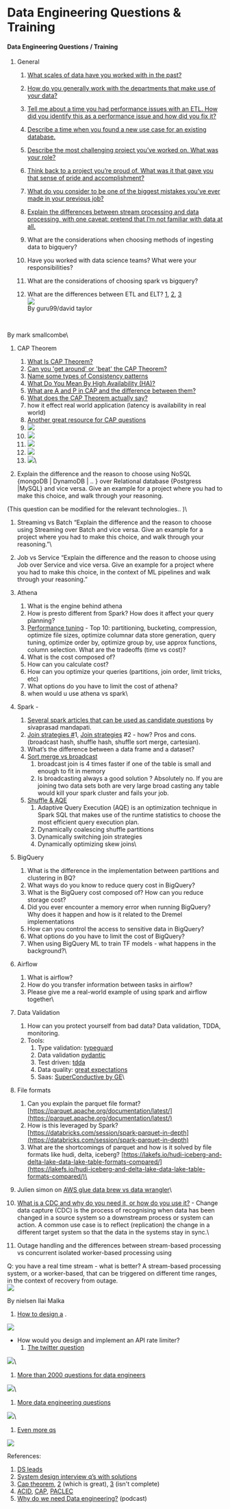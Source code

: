 # Data Engineering Questions & Training

#### Data Engineering Questions / Training <a href="#_wd2yffq1woi9" id="_wd2yffq1woi9"></a>

1. General
   1. [What scales of data have you worked with in the past?](https://business.linkedin.com/talent-solutions/resources/interviewing-talent/data-engineer)
   2. [How do you generally work with the departments that make use of your data?](https://business.linkedin.com/talent-solutions/resources/interviewing-talent/data-engineer)
   3. [Tell me about a time you had performance issues with an ETL. How did you identify this as a performance issue and how did you fix it?](https://business.linkedin.com/talent-solutions/resources/interviewing-talent/data-engineer)
   4. [Describe a time when you found a new use case for an existing database.](https://business.linkedin.com/talent-solutions/resources/interviewing-talent/data-engineer)
   5. [Describe the most challenging project you’ve worked on. What was your role?](https://business.linkedin.com/talent-solutions/resources/interviewing-talent/data-engineer)
   6. [Think back to a project you’re proud of. What was it that gave you that sense of pride and accomplishment?](https://business.linkedin.com/talent-solutions/resources/interviewing-talent/data-engineer)
   7. [What do you consider to be one of the biggest mistakes you’ve ever made in your previous job?](https://business.linkedin.com/talent-solutions/resources/interviewing-talent/data-engineer)
   8. [Explain the differences between stream processing and data processing, with one caveat: pretend that I’m not familiar with data at all.](https://business.linkedin.com/talent-solutions/resources/interviewing-talent/data-engineer)
   9. What are the considerations when choosing methods of ingesting data to bigquery?
   10. Have you worked with data science teams? What were your responsibilities?
   11. What are the considerations of choosing spark vs bigquery?
   12. What are the differences between ETL and ELT? [1](https://www.guru99.com/etl-vs-elt.html), [2](https://www.xplenty.com/blog/etl-vs-elt/), [3](https://blog.panoply.io/etl-vs-elt-the-difference-is-in-the-how)\
       ![](../.gitbook/assets/0)\
       By guru99/david taylor

       <img src="../.gitbook/assets/1" alt="" data-size="original">

       <img src="../.gitbook/assets/2" alt="" data-size="original">

By mark smallcombe\


1. CAP Theorem
   1. [What Is CAP Theorem?](https://www.fullstack.cafe/blog/cap-theorem-interview-questions)
   2. [Can you 'get around' or 'beat' the CAP Theorem?](https://www.fullstack.cafe/blog/cap-theorem-interview-questions)
   3. [Name some types of Consistency patterns](https://www.fullstack.cafe/blog/cap-theorem-interview-questions)
   4. [What Do You Mean By High Availability (HA)?](https://www.fullstack.cafe/blog/cap-theorem-interview-questions)
   5. [What are A and P in CAP and the difference between them?](https://www.fullstack.cafe/blog/cap-theorem-interview-questions)
   6. [What does the CAP Theorem actually say?](https://www.fullstack.cafe/blog/cap-theorem-interview-questions)
   7. how it effect real world application (latency is availability in real world)
   8. [Another great resource for CAP questions](https://github.com/henryr/cap-faq)
   9. ![](../.gitbook/assets/3)
   10. ![](../.gitbook/assets/4)
   11. ![](../.gitbook/assets/5)
   12. ![](../.gitbook/assets/6)
   13. ![](../.gitbook/assets/7)\

2. Explain the difference and the reason to choose using NoSQL {mongoDB | DynamoDB | .. } over Relational database {Postgress |MySQL} and vice versa. Give an example for a project where you had to make this choice, and walk through your reasoning.

(This question can be modified for the relevant technologies.. )\


1. Streaming vs Batch “Explain the difference and the reason to choose using Streaming over Batch and vice versa. Give an example for a project where you had to make this choice, and walk through your reasoning.”\

2. Job vs Service “Explain the difference and the reason to choose using Job over Service and vice versa. Give an example for a project where you had to make this choice, in the context of ML pipelines and walk through your reasoning.”
3. Athena
   1. What is the engine behind athena
   2. How is presto different from Spark? How does it affect your query planning?
   3. [Performance tuning](https://aws.amazon.com/blogs/big-data/top-10-performance-tuning-tips-for-amazon-athena/) - Top 10: partitioning, bucketing, compression, optimize file sizes, optimize columnar data store generation, query tuning, optimize order by, optimize group by, use approx functions, column selection. What are the tradeoffs (time vs cost)?
   4. What is the cost composed of?
   5. How can you calculate cost?
   6. How can you optimize your queries (partitions, join order, limit tricks, etc)
   7. What options do you have to limit the cost of athena?
   8. when would u use athena vs spark\

4. Spark -
   1. [Several spark articles that can be used as candidate questions](https://medium.com/@sivaprasad-mandapati) by sivaprasad mandapati.
   2. [Join strategies #](https://medium.com/datakaresolutions/optimize-spark-sql-joins-c81b4e3ed7da)1, [Join strategies](https://towardsdatascience.com/strategies-of-spark-join-c0e7b4572bcf) #2 - how? Pros and cons. (broadcast hash, shuffle hash, shuffle sort merge, cartesian).
   3. What’s the difference between a data frame and a dataset?
   4. [Sort merge vs broadcast](https://medium.com/swlh/spark-joins-tuning-part-1-sort-merge-vs-broadcast-a98d82610cf0)
      1. broadcast join is 4 times faster if one of the table is small and enough to fit in memory
      2. Is broadcasting always a good solution ? Absolutely no. If you are joining two data sets both are very large broad casting any table would kill your spark cluster and fails your job.
   5. [Shuffle & AQE](https://medium.com/@sivaprasad-mandapati/spark-joins-tuning-part-2-shuffle-partitions-aqe-8688cb23317b)
      1. Adaptive Query Execution (AQE) is an optimization technique in Spark SQL that makes use of the runtime statistics to choose the most efficient query execution plan.
      2. Dynamically coalescing shuffle partitions
      3. Dynamically switching join strategies
      4. Dynamically optimizing skew joins\

5. BigQuery
   1. What is the difference in the implementation between partitions and clustering in BQ?
   2. What ways do you know to reduce query cost in BigQuery?
   3. What is the BigQuery cost composed of? How can you reduce storage cost?
   4. Did you ever encounter a memory error when running BigQuery? Why does it happen and how is it related to the Dremel implementations
   5. How can you control the access to sensitive data in BigQuery?
   6. What options do you have to limit the cost of BigQuery?
   7. When using BigQuery ML to train TF models - what happens in the background?\

6. Airflow
   1. What is airflow?
   2. How do you transfer information between tasks in airflow?
   3. Please give me a real-world example of using spark and airflow together\

7. Data Validation
   1. How can you protect yourself from bad data? Data validation, TDDA, monitoring.
   2. Tools:
      1. Type validation: [typeguard](https://github.com/agronholm/typeguard)
      2. Data validation [pydantic](https://pydantic-docs.helpmanual.io/usage/dataclasses/)
      3. Test driven: [tdda](https://github.com/tdda/tdda)
      4. Data quality: [great expectations](https://greatexpectations.io/)
      5. Saas: [SuperConductive by GE](https://superconductive.ai/)\

8. File formats
   1. Can you explain the parquet file format? [https://parquet.apache.org/documentation/latest/](https://parquet.apache.org/documentation/latest/)
   2. How is this leveraged by Spark? [https://databricks.com/session/spark-parquet-in-depth](https://databricks.com/session/spark-parquet-in-depth)
   3. What are the shortcomings of parquet and how is it solved by file formats like hudi, delta, iceberg? [https://lakefs.io/hudi-iceberg-and-delta-lake-data-lake-table-formats-compared/](https://lakefs.io/hudi-iceberg-and-delta-lake-data-lake-table-formats-compared/)\

9. Julien simon on [AWS glue data brew vs data wrangler](https://julsimon.medium.com/data-preparation-aws-glue-data-brew-or-amazon-sagemaker-data-wrangler-d8e76d1510cb)\

10. [What is a CDC and why do you need it, or how do you use it?](https://rockset.com/blog/change-data-capture-what-it-is-and-how-to-use-it/) - Change data capture (CDC) is the process of recognising when data has been changed in a source system so a downstream process or system can action. A common use case is to reflect (replication) the change in a different target system so that the data in the systems stay in sync.\

11. Outage handling and the differences between stream-based processing vs concurrent isolated worker-based processing using

Q: you have a real time stream - what is better? A stream-based processing system, or a worker-based, that can be triggered on different time ranges, in the context of recovery from outage.\
![](../.gitbook/assets/8)

By nielsen Ilai Malka

1. [How to design a](https://github.com/donnemartin/system-design-primer#system-design-interview-questions-with-solutions) .

![](../.gitbook/assets/9)

* How would you design and implement an API rate limiter?
  1. [The twitter question](https://github.com/donnemartin/system-design-primer/blob/master/solutions/system\_design/twitter/README.md)

![](../.gitbook/assets/10)\


1. [More than 2000 questions for data engineers](https://github.com/OBenner/data-engineering-interview-questions)

![](../.gitbook/assets/11)\


1. [More data engineering questions](https://realpython.com/data-engineer-interview-questions-python/)

![](../.gitbook/assets/12)\


1. [Even more qs](https://www.softwaretestinghelp.com/data-engineer-interview-questions/)

![](../.gitbook/assets/13)

References:

1. [DS leads](https://docs.google.com/document/d/1gdfJce0p7jx0ptHJt3NE3NIhvzZCXJ5O0V-dvJse0HI/edit)
2. [System design interview q’s with solutions](https://github.com/donnemartin/system-design-primer#system-design-interview-questions-with-solutions)
3. [Cap theorem](https://github.com/donnemartin/system-design-primer#system-design-interview-questions-with-solutions), [2](https://github.com/henryr/cap-faq) (which is great), [3](https://github.com/kislerdm/data-engineering-interviews) (isn't complete)
4. [ACID](https://bardoloi.com/blog/2017/02/26/db-deep-dive/), [CAP](https://bardoloi.com/blog/2017/03/06/cap-theorem/), [PACLEC](https://bardoloi.com/blog/2017/03/06/pacelc-theorem/)
5. [Why do we need Data engineering?](https://podcastaddict.com/episode/116229803) (podcast)
